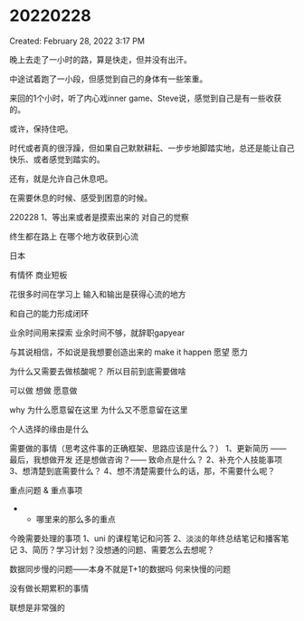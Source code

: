 # 20220228

Created: February 28, 2022 3:17 PM

晚上去走了一小时的路，算是快走，但并没有出汗。

中途试着跑了一小段，但感觉到自己的身体有一些笨重。

来回的1个小时，听了内心戏inner game、Steve说，感觉到自己是有一些收获的。

或许，保持住吧。

时代或者真的很浮躁，但如果自己默默耕耘、一步步地脚踏实地，总还是能让自己快乐、或者感觉到踏实的。

还有，就是允许自己休息吧。

在需要休息的时候、感受到困意的时候。

220228
1、等出来或者是摸索出来的
对自己的觉察

终生都在路上
在哪个地方收获到心流

日本

有情怀
商业短板

花很多时间在学习上
输入和输出是获得心流的地方

和自己的能力形成闭环

业余时间用来探索
业余时间不够，就辞职gapyear

与其说相信，不如说是我想要创造出来的
make it happen
愿望 愿力

为什么又需要去做核酸呢？
所以目前到底需要做啥

可以做
想做
愿意做

why
为什么愿意留在这里
为什么又不愿意留在这里

个人选择的缘由是什么

需要做的事情（思考这件事的正确框架、思路应该是什么？）
1、更新简历 —— 最后，我想做开发 还是想做咨询？—— 致命点是什么？
2、补充个人技能事项
3、想清楚到底需要什么？
4、想不清楚需要什么的话，那，不需要什么呢？

重点问题 & 重点事项

- - 哪里来的那么多的重点

今晚需要处理的事项
1、uni 的课程笔记和问答
2、淡淡的年终总结笔记和播客笔记
3、简历？学习计划？没想通的问题、需要怎么去想呢？

数据同步慢的问题——本身不就是T+1的数据吗 何来快慢的问题

没有做长期累积的事情

联想是非常强的